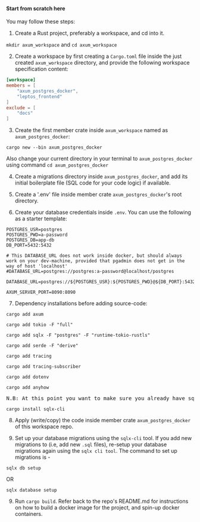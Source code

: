 #### Start from scratch here

You may follow these steps:

1. Create a Rust project, preferably a workspace, and cd into it.

`mkdir axum_workspace` and `cd axum_workspace`

2. Create a workspace by first creating a `Cargo.toml` file inside the just created `axum_workspace` directory, and provide the following workspace specification content:

```toml
[workspace]
members = [
    "axum_postgres_docker",
    "leptos_frontend"
]
exclude = [
    "docs"
]
```

3. Create the first member crate inside `axum_workspace` named as `axum_postgres_docker`:

```
cargo new --bin axum_postgres_docker
```

Also change your current directory in your terminal to `axum_postgres_docker` using command `cd axum_postgres_docker`

4. Create a migrations directory inside `axum_postgres_docker`, and add its initial boilerplate file (SQL code for your code logic) if available.

5. Create a '.env' file inside member crate `axum_postgres_docker`'s root directory.

6. Create your database credentials inside `.env`. You can use the following as a starter template:

```.env
POSTGRES_USR=postgres
POSTGRES_PWD=a-password
POSTGRES_DB=app-db
DB_PORT=5432:5432

# This DATABASE_URL does not work inside docker, but should always work on your dev-machine, provided that pgadmin does not get in the way of host 'localhost'
#DATABASE_URL=postgres://postgres:a-password@localhost/postgres

DATABASE_URL=postgres://${POSTGRES_USR}:${POSTGRES_PWD}@${DB_PORT}:5432/${POSTGRES_DB}

AXUM_SERVER_PORT=8090:8090
```

7. Dependency installations before adding source-code:

```
cargo add axum
```

```
cargo add tokio -F "full"
```

```
cargo add sqlx -F "postgres" -F "runtime-tokio-rustls"
```

```
cargo add serde -F "derive"
```

```
cargo add tracing
```

```
cargo add tracing-subscriber
```

```
cargo add dotenv
```

```
cargo add anyhow
```

<pre>N.B: At this point you want to make sure you already have sqlx-cli</pre>

```
cargo install sqlx-cli
```

8. Apply (write/copy) the code inside member crate `axum_postgres_docker` of this workspace repo.

9. Set up your database migrations using the `sqlx-cli` tool. If you add new migrations to (i.e, add new `.sql` files), re-setup your database migrations again using the `sqlx cli tool`. The command to set up migrations is -

```
sqlx db setup
```

OR

```
sqlx database setup
```

9. Run `cargo build`. Refer back to the repo's README.md for instructions on how to build a docker image for the project, and spin-up docker containers.
